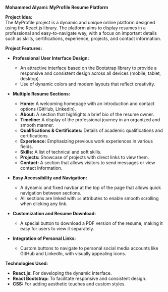 **Mohammed Alyami: MyProfile Resume Platform**

**Project Idea:**  
The MyProfile project is a dynamic and unique online platform designed using the React.js library. The platform aims to display resumes in a professional and easy-to-navigate way, with a focus on important details such as skills, certifications, experience, projects, and contact information.

**Project Features:**  
- **Professional User Interface Design:**  
  - An attractive interface based on the Bootstrap library to provide a responsive and consistent design across all devices (mobile, tablet, desktop).  
  - Use of dynamic colors and modern layouts that reflect creativity.  

- **Multiple Resume Sections:**  
  - **Home:** A welcoming homepage with an introduction and contact options (GitHub, LinkedIn).  
  - **About:** A section that highlights a brief bio of the resume owner.  
  - **Timeline:** A display of the professional journey in an organized and smooth manner.  
  - **Qualifications & Certificates:** Details of academic qualifications and certifications.  
  - **Experience:** Emphasizing previous work experiences in various fields.  
  - **Skills:** A list of technical and soft skills.  
  - **Projects:** Showcase of projects with direct links to view them.  
  - **Contact:** A section that allows visitors to send messages or view contact information.  

- **Easy Accessibility and Navigation:**  
  - A dynamic and fixed navbar at the top of the page that allows quick navigation between sections.  
  - All sections are linked with `id` attributes to enable smooth scrolling when clicking any link.  

- **Customization and Resume Download:**  
  - A special button to download a PDF version of the resume, making it easy for users to view it separately.  

- **Integration of Personal Links:**  
  - Custom buttons to navigate to personal social media accounts like GitHub and LinkedIn, with visually appealing icons.

**Technologies Used:**  
- **React.js:** For developing the dynamic interface.  
- **React Bootstrap:** To facilitate responsive and consistent design.  
- **CSS:** For adding aesthetic touches and custom styles.  
